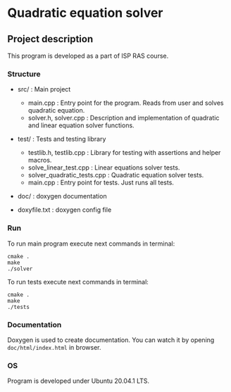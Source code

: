 # Quadratic equation solver

## Project description

This program is developed as a part of ISP RAS course.

### Structure

* src/ : Main project
    * main.cpp : Entry point for the program. Reads from user and solves quadratic equation.
    * solver.h, solver.cpp : Description and implementation of quadratic and linear equation solver functions.

* test/ : Tests and testing library
    * testlib.h, testlib.cpp : Library for testing with assertions and helper macros.
    * solve_linear_test.cpp : Linear equations solver tests.
    * solver_quadratic_tests.cpp : Quadratic equation solver tests.
    * main.cpp : Entry point for tests. Just runs all tests.

* doc/ : doxygen documentation

* doxyfile.txt : doxygen config file

### Run

To run main program execute next commands in terminal:
```
cmake .
make
./solver
```

To run tests execute next commands in terminal:
```
cmake .
make
./tests
```

### Documentation

Doxygen is used to create documentation. You can watch it by opening `doc/html/index.html` in browser.  

### OS

Program is developed under Ubuntu 20.04.1 LTS.